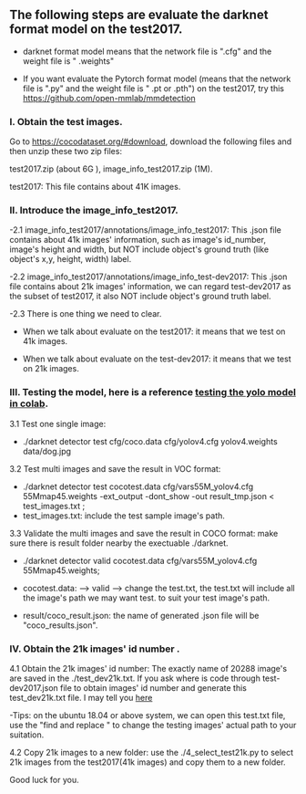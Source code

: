 
## The following steps  are  evaluate  the  darknet  format model  on  the  test2017.
- darknet  format model means that  the network file is ".cfg" and the  weight file is " .weights" 

- If you want evaluate the  Pytorch format model (means that  the network file is ".py" and the  weight file is " .pt or .pth")  on  the  test2017, try this https://github.com/open-mmlab/mmdetection


### I. Obtain the test images. 
   Go to  https://cocodataset.org/#download,  download the following files and then unzip these two  zip  files:  
   
   test2017.zip (about 6G ),  image_info_test2017.zip (1M).  
    
   test2017: This  file  contains  about 41K  images. 
   
     
   
### II. Introduce the image_info_test2017.
-2.1 image_info_test2017/annotations/image_info_test2017: This .json  file  contains about  41k images' information, such  as image's id_number, image's height and width, but NOT include object's  ground truth (like object's x,y, height, width) label.  
    
-2.2  image_info_test2017/annotations/image_info_test-dev2017: This .json  file  contains about  21k images' information,  we can regard test-dev2017 as the subset  of test2017, it  also NOT include object's  ground truth  label.

-2.3  There  is one  thing  we need  to  clear. 

- When we talk  about  evaluate on  the  test2017:    it means that  we test on 41k  images.
      
- When we talk  about  evaluate on  the  test-dev2017:  it  means that  we test on 21k  images.
      

             
 
### III. Testing the model,  here is a reference [testing the yolo model in colab](https://colab.research.google.com/drive/1s7h9pMjw-K3vDWaeIczgGi8KTUrgvoi1?usp=sharing). 
3.1 Test one single image:
- ./darknet  detector   test   cfg/coco.data cfg/yolov4.cfg    yolov4.weights     data/dog.jpg
 
3.2 Test multi images and  save the result in VOC  format:
- ./darknet detector test cocotest.data  cfg/vars55M_yolov4.cfg    55Mmap45.weights  -ext_output -dont_show -out result_tmp.json < test_images.txt ; 
-  test_images.txt: include the test sample image's  path.

   
3.3 Validate the multi images and  save the result in COCO  format:
make sure there  is  result folder  nearby the exectuable  ./darknet. 

- ./darknet detector valid cocotest.data  cfg/vars55M_yolov4.cfg    55Mmap45.weights; 
- cocotest.data: --> valid -->  change the  test.txt, the test.txt will include all the image's path we may want test.   to  suit  your  test image's  path. 

-  result/coco_result.json:  the name of  generated  .json  file  will be "coco_results.json".

 
### IV. Obtain  the  21k  images'  id  number . 
 
4.1 Obtain  the  21k  images'  id  number:
The exactly  name of  20288 image's  are  saved  in  the  ./test_dev21k.txt. If you  ask where is code through  test-dev2017.json  file to obtain images' id number and   generate  this test_dev21k.txt file.   I may tell you  [here](https://raw.githubusercontent.com/AlexeyAB/darknet/master/scripts/testdev2017.txt)

-Tips:  on the ubuntu 18.04  or above system,  we can open  this  test.txt  file,   use the  "find  and replace " to change the  testing images' actual  path to your  suitation. 

4.2 Copy  21k  images  to  a  new  folder:
use the  ./4_select_test21k.py   to select  21k images  from  the  test2017(41k images)   and  copy them  to  a new  folder.

 
 

Good  luck  for  you.
